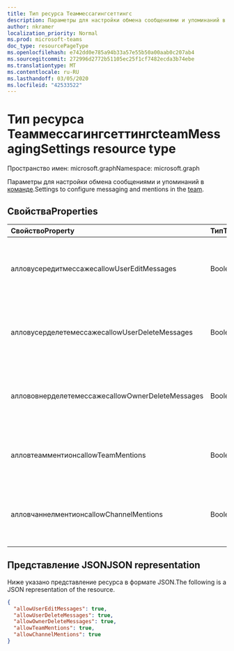 ```yaml
---
title: Тип ресурса Теаммессагингсеттингс
description: Параметры для настройки обмена сообщениями и упоминаний в команде.
author: nkramer
localization_priority: Normal
ms.prod: microsoft-teams
doc_type: resourcePageType
ms.openlocfilehash: e742dd0e785a94b33a57e55b50a00aab0c207ab4
ms.sourcegitcommit: 272996d2772b51105ec25f1cf7482ecda3b74ebe
ms.translationtype: MT
ms.contentlocale: ru-RU
ms.lasthandoff: 03/05/2020
ms.locfileid: "42533522"
---
```

# <a name="teammessagingsettings-resource-type"></a><span data-ttu-id="2a474-103">Тип ресурса Теаммессагингсеттингс</span><span class="sxs-lookup"><span data-stu-id="2a474-103">teamMessagingSettings resource type</span></span>

<span data-ttu-id="2a474-104">Пространство имен: microsoft.graph</span><span class="sxs-lookup"><span data-stu-id="2a474-104">Namespace: microsoft.graph</span></span>



<span data-ttu-id="2a474-105">Параметры для настройки обмена сообщениями и упоминаний в [команде](team.md).</span><span class="sxs-lookup"><span data-stu-id="2a474-105">Settings to configure messaging and mentions in the [team](team.md).</span></span>

## <a name="properties"></a><span data-ttu-id="2a474-106">Свойства</span><span class="sxs-lookup"><span data-stu-id="2a474-106">Properties</span></span>
| <span data-ttu-id="2a474-107">Свойство</span><span class="sxs-lookup"><span data-stu-id="2a474-107">Property</span></span>     | <span data-ttu-id="2a474-108">Тип</span><span class="sxs-lookup"><span data-stu-id="2a474-108">Type</span></span>   |<span data-ttu-id="2a474-109">Описание</span><span class="sxs-lookup"><span data-stu-id="2a474-109">Description</span></span>|
|:---------------|:--------|:----------|
|<span data-ttu-id="2a474-110">алловусередитмессажес</span><span class="sxs-lookup"><span data-stu-id="2a474-110">allowUserEditMessages</span></span>|<span data-ttu-id="2a474-111">Boolean</span><span class="sxs-lookup"><span data-stu-id="2a474-111">Boolean</span></span>|<span data-ttu-id="2a474-112">Если задано значение true, пользователи могут редактировать сообщения.</span><span class="sxs-lookup"><span data-stu-id="2a474-112">If set to true, users can edit their messages.</span></span>|
|<span data-ttu-id="2a474-113">алловусерделетемессажес</span><span class="sxs-lookup"><span data-stu-id="2a474-113">allowUserDeleteMessages</span></span>|<span data-ttu-id="2a474-114">Boolean</span><span class="sxs-lookup"><span data-stu-id="2a474-114">Boolean</span></span>|<span data-ttu-id="2a474-115">Если задано значение true, пользователи могут удалять свои сообщения.</span><span class="sxs-lookup"><span data-stu-id="2a474-115">If set to true, users can delete their messages.</span></span>|
|<span data-ttu-id="2a474-116">аллововнерделетемессажес</span><span class="sxs-lookup"><span data-stu-id="2a474-116">allowOwnerDeleteMessages</span></span>|<span data-ttu-id="2a474-117">Boolean</span><span class="sxs-lookup"><span data-stu-id="2a474-117">Boolean</span></span>|<span data-ttu-id="2a474-118">Если задано значение true, владельцы могут удалять любые сообщения.</span><span class="sxs-lookup"><span data-stu-id="2a474-118">If set to true, owners can delete any message.</span></span>|
|<span data-ttu-id="2a474-119">алловтеамментионс</span><span class="sxs-lookup"><span data-stu-id="2a474-119">allowTeamMentions</span></span>|<span data-ttu-id="2a474-120">Boolean</span><span class="sxs-lookup"><span data-stu-id="2a474-120">Boolean</span></span>|<span data-ttu-id="2a474-121">Если задано значение true, @team упоминаний разрешены.</span><span class="sxs-lookup"><span data-stu-id="2a474-121">If set to true, @team mentions are allowed.</span></span>|
|<span data-ttu-id="2a474-122">алловчаннелментионс</span><span class="sxs-lookup"><span data-stu-id="2a474-122">allowChannelMentions</span></span>|<span data-ttu-id="2a474-123">Boolean</span><span class="sxs-lookup"><span data-stu-id="2a474-123">Boolean</span></span>|<span data-ttu-id="2a474-124">Если задано значение true, @channel упоминаний разрешены.</span><span class="sxs-lookup"><span data-stu-id="2a474-124">If set to true, @channel mentions are allowed.</span></span>|

## <a name="json-representation"></a><span data-ttu-id="2a474-125">Представление JSON</span><span class="sxs-lookup"><span data-stu-id="2a474-125">JSON representation</span></span>

<span data-ttu-id="2a474-126">Ниже указано представление ресурса в формате JSON.</span><span class="sxs-lookup"><span data-stu-id="2a474-126">The following is a JSON representation of the resource.</span></span>

<!-- {
  "blockType": "resource",
  "@odata.type": "microsoft.graph.teamMessagingSettings"
}-->

```json
{
  "allowUserEditMessages": true,
  "allowUserDeleteMessages": true,
  "allowOwnerDeleteMessages": true,
  "allowTeamMentions": true,
  "allowChannelMentions": true    
}
```

<!-- uuid: 8fcb5dbc-d5aa-4681-8e31-b001d5168d79
2015-10-25 14:57:30 UTC -->
<!-- {
  "type": "#page.annotation",
  "description": "team's messagingSettings resource",
  "keywords": "",
  "section": "documentation",
  "tocPath": ""
}-->

